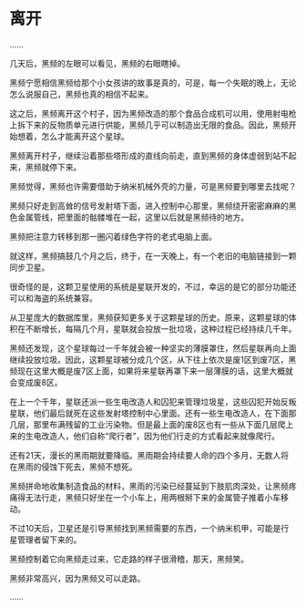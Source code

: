 # 离开

……

几天后，黑频的左眼可以看见，黑频的右眼瞎掉。

黑频宁愿相信黑频给那个小女孩讲的故事是真的，可是，每一个失眠的晚上，无论怎么说服自己，黑频也真的相信不起来。

这之后，黑频离开这个村子，因为黑频改造的那个食品合成机可以用，使用射电枪上拆下来的反物质单元进行供能，黑频几乎可以制造出无限的食品。因此，黑频开始想着，怎么才能离开这个星球。

黑频离开村子，继续沿着那些塔形成的直线向前走，直到黑频的身体虚弱到站不起来，黑频就停下来。

黑频觉得，黑频也许需要借助于纳米机械外壳的力量，可是黑频要到哪里去找呢？

黑频只好走到高耸的信号发射塔下面，进入控制中心那里，黑频绕开密密麻麻的黑色金属管线，把里面的骷髅堆在一起，这里以后就是黑频待的地方。

黑频把注意力转移到那一圈闪着绿色字符的老式电脑上面。

就这样，黑频搞鼓几个月之后，终于，在一天晚上，有一个老旧的电脑链接到一颗同步卫星。

很奇怪的是，这颗卫星使用的系统是星联开发的，不过，幸运的是它的部分功能还可以和海盗的系统兼容。

从卫星庞大的数据库里，黑频获知更多关于这颗星球的历史。原来，这颗星球的体积在不断增长，每隔几个月，星联就会投放一批垃圾，这种过程已经持续几千年。

黑频还发现，这个星球每过一千年就会被一种坚实的薄膜罩住，然后星联再向上面继续投放垃圾。因此，这颗星球被分成几个区，从下往上依次是废1区到废7区，黑频现在这里大概是废7区上面，如果将来星联再罩下来一层薄膜的话，这里大概就会变成废8区。

在上一个千年，星联还派一些生电改造人和囚犯来管理垃圾星，这些囚犯开始反叛星联，他们最后就死在这些发射塔控制中心里面。还有一些生电改造人，在下面那几层，那里布满残留的工业污染物。但是最上面的废8区也有一些从下面几层爬上来的生电改造人，他们自称“爬行者”，因为他们行走的方式看起来就像爬行。

还有21天，漫长的黑雨期就要降临。黑雨期会持续要人命的四个多月，无数人将在黑雨的侵蚀下死去，黑频不想死。

黑频拼命地收集制造食品的材料，黑雨的污染已经蔓延到下肢肌肉深处，让黑频疼痛得无法行走，黑频只好坐在一个小车上，用两根掰下来的金属管子推着小车移动。

不过10天后，卫星还是引导黑频找到黑频需要的东西，一个纳米机甲，可能是行星管理者留下来的。

黑频控制着它向黑频走过来，它走路的样子很滑稽，那天，黑频笑。

黑频非常高兴，因为黑频又可以走路。

……
